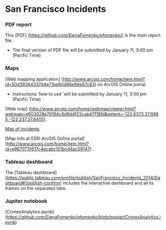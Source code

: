 # San Francisco Incidents

### PDF report

This [PDF] (https://github.com/ElenaFomenko/efomenko/) is the main report file.
* The final version of PDF file will be submitted by January 11, 3:00 pm (Pacific Time)

### Maps

[Web mapping application] (http://www.arcgis.com/home/item.html?id=50d3936433744e71be60d96e66e67c83) on ArcGIS Online portal. 
* Instructions 'how to use' will be submitted by January 11, 3:00 pm (Pacific Time)

[Web map] (http://www.arcgis.com/home/webmap/viewer.html?webmap=e603928e79194c9d8d4f22cab47f18fd&extent=-122.6373,37.6665,-122.237,37.8405). 
 
[Map of incidents](http://www.arcgis.com/apps/Embed/index.html?webmap=07fd6b0ba9424e51bebb51c30fed7e0a&amp;extent=-122.537,37.700,-122.337,37.800&amp;home=true&amp;zoom=true&amp;scale=true&amp;search=true&amp;searchextent=true&amp;legend=true&amp;disable_scroll=true&amp;theme=light;basemap_gallery=true). 

[Map Info at ESRI ArcGIS Online portal] (http://www.arcgis.com/home/item.html?id=e9670731617c4ecabc101bcd4ac09147) .

### Tableau dashboard

The [Tableau dashboard] (https://public.tableau.com/profile/publish/SanFrancisco_Incidents_2014/Dashboard#!/publish-confirm) includes the interactive dashboard and all its frames on the separated tabs.

### Jupiter notebook 

[CrimesAnalytics.ipynb] (https://github.com/ElenaFomenko/efomenko/blob/master/CrimesAnalytics.ipynb)
